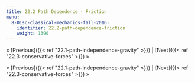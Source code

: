 ```yaml
---
title: 22.2 Path Dependence - Friction
menu:
  8-01sc-classical-mechanics-fall-2016:
    identifier: 22.2-path-dependence-friction
    weight: 1390
---
```

« [Previous]({{< ref "22.1-path-independence-gravity" >}}) | [Next]({{< ref "22.3-conservative-forces" >}}) »

« [Previous]({{< ref "22.1-path-independence-gravity" >}}) | [Next]({{< ref "22.3-conservative-forces" >}}) »